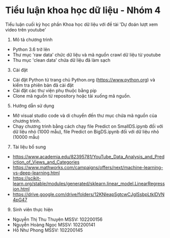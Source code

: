 # Tiểu luận khoa học dữ liệu - Nhóm 4 
Tiểu luận cuối kỳ học phần Khoa học dữ liệu với đề tài 'Dự đoán lượt xem video trên youtube'
1. Mô tả chương trình
- Python 3.6 trở lên
- Thư mục 'raw data' chức dữ liệu và mã nguồn crawl dữ liệu từ youtube
- Thu mục 'clean data' chứa dữ liệu đã làm sạch
3. Cài đặt
- Cài đặt Python từ trang chủ Python.org (https://www.python.org) và kiểm tra phiên bản đã cài đặt
- Cài đặt các thư viện phụ thuộc bằng pip
- Clone mã nguồn từ repository hoặc tải xuống mã nguồn.
5. Hướng dẫn sử dụng
- Mở visual studio  code và di chuyển đến thư mục chứa mã nguồn của chương trình.
- Chạy chương trình bằng cách chạy file Predict on SmallDS.ipynb đối với dữ liệu nhỏ (1000 mẫu), file Predict on BigDS.ipynb đối với dữ liệu nhỏ (10000 mẫu)
7. Tài liệu bổ sung
- https://www.academia.edu/82395781/YouTube_Data_Analysis_and_Prediction_of_Views_and_Categories
- https://www.mathworks.com/campaigns/offers/next/machine-learning-vs-deep-learning.html
- https://scikit-learn.org/stable/modules/generated/sklearn.linear_model.LinearRegression.html
- https://drive.google.com/drive/folders/12KNleapSgtcwCJglSsbpLtkIDVN4pG47
9. Sinh viên thực hiện
- Nguyễn Thị Thu Thuyên MSSV: 102200156
- Nguyễn Hoàng Ngọc     MSSV: 102200141
- Hồ Như Phong          MSSV: 102200145
